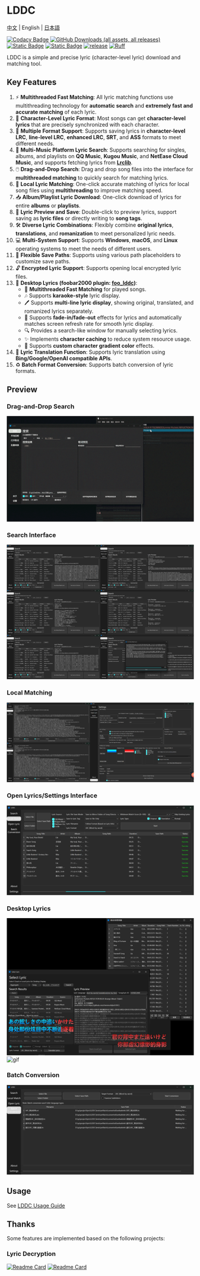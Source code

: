 # LDDC

[中文](./README.md) | English | [日本語](./README_ja.md)

[![Codacy Badge](https://app.codacy.com/project/badge/Grade/015f636391584ffc82790ff7038da5ca)](https://app.codacy.com/gh/chenmozhijin/LDDC/dashboard?utm_source=gh&utm_medium=referral&utm_content=&utm_campaign=Badge_grade)
[![GitHub Downloads (all assets, all releases)](https://img.shields.io/github/downloads/chenmozhijin/LDDC/total)](https://github.com/chenmozhijin/LDDC/releases/latest)
[![Static Badge](https://img.shields.io/badge/Python-3.10%2B-brightgreen)](https://www.python.org/downloads/)
[![Static Badge](https://img.shields.io/badge/License-GPLv3-blue)](https://github.com/chenmozhijin/LDDC/blob/main/LICENSE)
[![release](https://img.shields.io/github/v/release/chenmozhijin/LDDC?color=blue)](https://github.com/chenmozhijin/LDDC/releases/latest)
[![Ruff](https://img.shields.io/endpoint?url=https://raw.githubusercontent.com/astral-sh/ruff/main/assets/badge/v2.json)](https://github.com/astral-sh/ruff)

LDDC is a simple and precise lyric (character-level lyric) download and matching tool.

## Key Features

1. ⚡ **Multithreaded Fast Matching**: All lyric matching functions use multithreading technology for **automatic search** and **extremely fast and accurate matching** of each lyric.
2. 📝 **Character-Level Lyric Format**: Most songs can get **character-level lyrics** that are precisely synchronized with each character.
3. 💾 **Multiple Format Support**: Supports saving lyrics in **character-level LRC**, **line-level LRC**, **enhanced LRC**, **SRT**, and **ASS** formats to meet different needs.
4. 🎵 **Multi-Music Platform Lyric Search**: Supports searching for singles, albums, and playlists on **QQ Music**, **Kugou Music**, and **NetEase Cloud Music**, and supports fetching lyrics from **[Lrclib](https://lrclib.net/)**.
5. 🖱️ **Drag-and-Drop Search**: Drag and drop song files into the interface for **multithreaded matching** to quickly search for matching lyrics.
6. 🎯 **Local Lyric Matching**: One-click accurate matching of lyrics for local song files using **multithreading** to improve matching speed.
7. 📥 **Album/Playlist Lyric Download**: One-click download of lyrics for entire **albums** or **playlists**.
8. 👀 **Lyric Preview and Save**: Double-click to preview lyrics, support saving as **lyric files** or directly writing to **song tags**.
9. 🛠️ **Diverse Lyric Combinations**: Flexibly combine **original lyrics**, **translations**, and **romanization** to meet personalized lyric needs.
10. 💻 **Multi-System Support**: Supports **Windows**, **macOS**, and **Linux** operating systems to meet the needs of different users.
11. 🔧 **Flexible Save Paths**: Supports using various path placeholders to customize save paths.
12. 🔓 **Encrypted Lyric Support**: Supports opening local encrypted lyric files.
13. 🎤 **Desktop Lyrics (foobar2000 plugin: [foo_lddc](https://github.com/chenmozhijin/foo_lddc))**:
    - 🚀 **Multithreaded Fast Matching** for played songs.
    - 🎶 Supports **karaoke-style** lyric display.
    - 🖊️ Supports **multi-line lyric display**, showing original, translated, and romanized lyrics separately.
    - 🌈 Supports **fade-in/fade-out** effects for lyrics and automatically matches screen refresh rate for smooth lyric display.
    - 🔍 Provides a search-like window for manually selecting lyrics.
    - ✨ Implements **character caching** to reduce system resource usage.
    - 🌟 Supports **custom character gradient color** effects.
14. 🔁 **Lyric Translation Function**: Supports lyric translation using **Bing/Google/OpenAI compatible APIs**.
15. ♻️ **Batch Format Conversion**: Supports batch conversion of lyric formats.

## Preview

### Drag-and-Drop Search

![gif](img/drop.gif)

### Search Interface

![image](img/en_1.jpg)

### Local Matching

![image](img/en_2.jpg)

### Open Lyrics/Settings Interface

![image](img/en_3.jpg)

### Desktop Lyrics

![image](img/en_4.jpg)
![gif](img/desktop_lyrics.gif)

### Batch Conversion

![image](img/en_5.jpg)

## Usage

See [LDDC Usage Guide](https://github.com/chenmozhijin/LDDC/wiki)

## Thanks

Some features are implemented based on the following projects:

### Lyric Decryption

[![Readme Card](https://github-readme-stats.vercel.app/api/pin/?username=WXRIW&repo=QQMusicDecoder)](https://github.com/WXRIW/QQMusicDecoder)
[![Readme Card](https://github-readme-stats.vercel.app/api/pin/?username=jixunmoe&repo=qmc-decode)](https://github.com/jixunmoe/qmc-decode)
